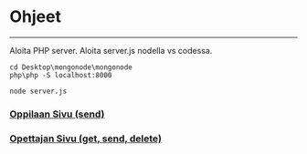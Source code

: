 # Ohjeet

---------------------------------------------------------------------------------

Aloita PHP server.
Aloita server.js nodella vs codessa.

```
cd Desktop\mongonode\mongonode
php\php -S localhost:8000
```

```
node server.js
```

### [Oppilaan Sivu (send)](http://localhost:8000/front/html/student.html)
### [Opettajan Sivu (get, send, delete)](http://localhost:8000/front/html/teacher.html)
